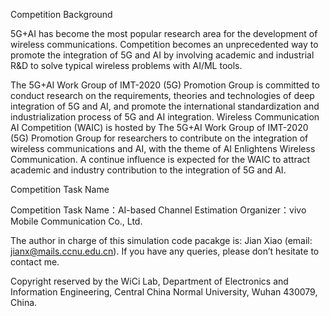 Competition Background

5G+AI has become the most popular research area for the development of wireless communications. Competition becomes an unprecedented way to promote the integration of 5G and AI by involving academic and industrial R&D to solve typical wireless problems with AI/ML tools.

The 5G+AI Work Group of IMT-2020 (5G) Promotion Group is committed to conduct research on the requirements, theories and technologies of deep integration of 5G and AI, and promote the international standardization and industrialization process of 5G and AI integration. Wireless Communication AI Competition (WAIC) is hosted by The 5G+AI Work Group of IMT-2020 (5G) Promotion Group for researchers to contribute on the integration of wireless communications and AI, with the theme of AI Enlightens Wireless Communication. A continue influence is expected for the WAIC to attract academic and industry contribution to the integration of 5G and AI.

Competition Task Name

Competition Task Name：AI-based Channel Estimation
Organizer：vivo Mobile Communication Co., Ltd.

The author in charge of this simulation code pacakge is: Jian Xiao (email: jianx@mails.ccnu.edu.cn). If you have any queries, please don’t hesitate to contact me.

Copyright reserved by the WiCi Lab, Department of Electronics and Information Engineering, Central China Normal University, Wuhan 430079, China.

